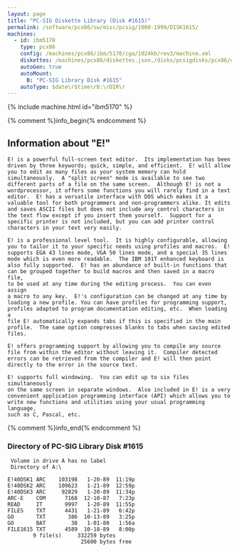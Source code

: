 ```yaml
---
layout: page
title: "PC-SIG Diskette Library (Disk #1615)"
permalink: /software/pcx86/sw/misc/pcsig/1000-1999/DISK1615/
machines:
  - id: ibm5170
    type: pcx86
    config: /machines/pcx86/ibm/5170/cga/1024kb/rev3/machine.xml
    diskettes: /machines/pcx86/diskettes.json,/disks/pcsigdisks/pcx86/diskettes.json
    autoGen: true
    autoMount:
      B: "PC-SIG Library Disk #1615"
    autoType: $date\r$time\rB:\rDIR\r
---
```


{% include machine.html id="ibm5170" %}

{% comment %}info_begin{% endcomment %}

## Information about "E!"

    E! is a powerful full-screen text editor.  Its implementation has been
    driven by three keywords; quick, simple, and efficient.  E! will allow
    you to edit as many files as your system memory can hold
    simultaneously.  A "split screen" mode is available to see two
    different parts of a file on the same screen.  Although E! is not a
    wordprocessor, it offers some functions you will rarely find in a text
    editor.  E! has a versatile interface with DOS which makes it a
    valuable tool for both programmers and non-programmers alike. It edits
    and saves ASCII files but does not include any control characters in
    the text flow except if you insert them yourself.  Support for a
    specific printer is not included, but you can add printer control
    characters in your text very easily.
    
    E! is a professional level tool.  It is highly configurable, allowing
    you to tailor it to your specific needs using profiles and macros.  E!
    supports EGA 43 lines mode, VGA 50 lines mode, and a special 35 lines
    mode which is even more readable.  The IBM 101T enhanced keyboard is
    also fully supported.  E! has an abundance of built-in functions that
    can be grouped together to build macros and then saved in a macro file,
    to be used at any time during the editing process.  You can even assign
    a macro to any key.  E!'s configuration can be changed at any time by
    loading a new profile. You can have profiles for programming support,
    profiles adapted to program documentation editing, etc.  When loading a
    file E! automatically expands tabs if this is specified in the main
    profile.  The same option compresses blanks to tabs when saving edited
    files.
    
    E! offers programming support by allowing you to compile any source
    file from within the editor without leaving it.  Compiler detected
    errors can be retrieved from the compiler and E! will then point
    directly to the error in the source text.
    
    E! supports full windowing.  You can edit up to six files simultaneously
    on the same screen in separate windows.  Also included in E! is a very
    convenient application programming interface (API) which allows you to
    write new functions and utilities using your usual programming language,
    such as C, Pascal, etc.
{% comment %}info_end{% endcomment %}


### Directory of PC-SIG Library Disk #1615

     Volume in drive A has no label
     Directory of A:\

    E!40DSK1 ARC    103198   1-20-89  11:19p
    E!40DSK2 ARC    109623   1-21-89  12:59p
    E!40DSK3 ARC     92829   1-20-89  11:34p
    ARC-E    COM      7168  12-10-87   7:23p
    READ     IT       9997   1-20-89  11:55p
    FILES    TXT      4431   1-21-89   6:42p
    GO       TXT       386  10-13-89   3:25p
    GO       BAT        38   1-01-80   1:56a
    FILE1615 TXT      4589  10-18-89   8:00p
            9 file(s)     332259 bytes
                           25600 bytes free
